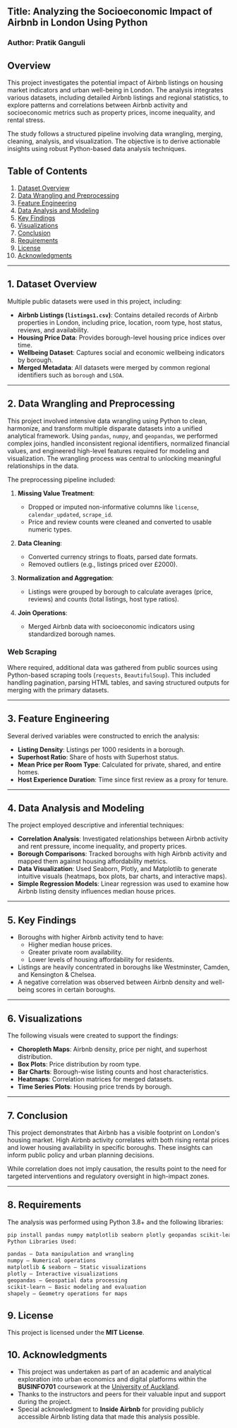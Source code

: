 ## Title: Analyzing the Socioeconomic Impact of Airbnb in London Using Python
### Author: Pratik Ganguli

## Overview

This project investigates the potential impact of Airbnb listings on housing market indicators and urban well-being in London. The analysis integrates various datasets, including detailed Airbnb listings and regional statistics, to explore patterns and correlations between Airbnb activity and socioeconomic metrics such as property prices, income inequality, and rental stress.

The study follows a structured pipeline involving data wrangling, merging, cleaning, analysis, and visualization. The objective is to derive actionable insights using robust Python-based data analysis techniques.

## Table of Contents
1. [Dataset Overview](#1-dataset-overview)
2. [Data Wrangling and Preprocessing](#2-data-wrangling-and-preprocessing)
3. [Feature Engineering](#3-feature-engineering)
4. [Data Analysis and Modeling](#4-data-analysis-and-modeling)
5. [Key Findings](#5-key-findings)
6. [Visualizations](#6-visualizations)
7. [Conclusion](#7-conclusion)
8. [Requirements](#8-requirements)
9. [License](#9-license)
10. [Acknowledgments](#10-acknowledgments)

---

## 1. Dataset Overview

Multiple public datasets were used in this project, including:

- **Airbnb Listings (`listings1.csv`)**: Contains detailed records of Airbnb properties in London, including price, location, room type, host status, reviews, and availability.
- **Housing Price Data**: Provides borough-level housing price indices over time.
- **Wellbeing Dataset**: Captures social and economic wellbeing indicators by borough.
- **Merged Metadata**: All datasets were merged by common regional identifiers such as `borough` and `LSOA`.

---

## 2. Data Wrangling and Preprocessing
This project involved intensive data wrangling using Python to clean, harmonize, and transform multiple disparate datasets into a unified analytical framework. Using `pandas`, `numpy`, and `geopandas`, we performed complex joins, handled inconsistent regional identifiers, normalized financial values, and engineered high-level features required for modeling and visualization. The wrangling process was central to unlocking meaningful relationships in the data.

The preprocessing pipeline included:

1. **Missing Value Treatment**:
   - Dropped or imputed non-informative columns like `license`, `calendar_updated`, `scrape_id`.
   - Price and review counts were cleaned and converted to usable numeric types.

2. **Data Cleaning**:
   - Converted currency strings to floats, parsed date formats.
   - Removed outliers (e.g., listings priced over £2000).

3. **Normalization and Aggregation**:
   - Listings were grouped by borough to calculate averages (price, reviews) and counts (total listings, host type ratios).

4. **Join Operations**:
   - Merged Airbnb data with socioeconomic indicators using standardized borough names.


### Web Scraping

Where required, additional data was gathered from public sources using Python-based scraping tools (`requests`, `BeautifulSoup`). This included handling pagination, parsing HTML tables, and saving structured outputs for merging with the primary datasets.

---

## 3. Feature Engineering

Several derived variables were constructed to enrich the analysis:

- **Listing Density**: Listings per 1000 residents in a borough.
- **Superhost Ratio**: Share of hosts with Superhost status.
- **Mean Price per Room Type**: Calculated for private, shared, and entire homes.
- **Host Experience Duration**: Time since first review as a proxy for tenure.

---

## 4. Data Analysis and Modeling

The project employed descriptive and inferential techniques:

- **Correlation Analysis**: Investigated relationships between Airbnb activity and rent pressure, income inequality, and property prices.
- **Borough Comparisons**: Tracked boroughs with high Airbnb activity and mapped them against housing affordability metrics.
- **Data Visualization**: Used Seaborn, Plotly, and Matplotlib to generate intuitive visuals (heatmaps, box plots, bar charts, and interactive maps).
- **Simple Regression Models**: Linear regression was used to examine how Airbnb listing density influences median house prices.

---

## 5. Key Findings

- Boroughs with higher Airbnb activity tend to have:
  - Higher median house prices.
  - Greater private room availability.
  - Lower levels of housing affordability for residents.
- Listings are heavily concentrated in boroughs like Westminster, Camden, and Kensington & Chelsea.
- A negative correlation was observed between Airbnb density and well-being scores in certain boroughs.

---

## 6. Visualizations

The following visuals were created to support the findings:

- **Choropleth Maps**: Airbnb density, price per night, and superhost distribution.
- **Box Plots**: Price distribution by room type.
- **Bar Charts**: Borough-wise listing counts and host characteristics.
- **Heatmaps**: Correlation matrices for merged datasets.
- **Time Series Plots**: Housing price trends by borough.

---

## 7. Conclusion

This project demonstrates that Airbnb has a visible footprint on London's housing market. High Airbnb activity correlates with both rising rental prices and lower housing availability in specific boroughs. These insights can inform public policy and urban planning decisions.

While correlation does not imply causation, the results point to the need for targeted interventions and regulatory oversight in high-impact zones.

---

## 8. Requirements

The analysis was performed using Python 3.8+ and the following libraries:

```bash
pip install pandas numpy matplotlib seaborn plotly geopandas scikit-learn
Python Libraries Used:

pandas – Data manipulation and wrangling
numpy – Numerical operations
matplotlib & seaborn – Static visualizations
plotly – Interactive visualizations
geopandas – Geospatial data processing
scikit-learn – Basic modeling and evaluation
shapely – Geometry operations for maps
```

## 9. License

This project is licensed under the **MIT License**.

## 10. Acknowledgments

- This project was undertaken as part of an academic and analytical exploration into urban economics and digital platforms within the **BUSINFO701** coursework at the [University of Auckland](https://www.auckland.ac.nz/en.html).
- Thanks to the instructors and peers for their valuable input and support during the project.  
- Special acknowledgment to **Inside Airbnb** for providing publicly accessible Airbnb listing data that made this analysis possible.
